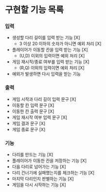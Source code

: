 # 구현할 기능 목록

### 입력

- 생성할 다리 길이를 입력 받는 기능 [X]
  - 3 이상 20 이하의 숫자가 아니면 예외 처리 [X]
- 플레이어가 이동할 칸을 입력 받는 기능 [X]
  - (U,D) 이외의 입력이면 예외 처리 [X]
- 게임 재시작/종료 여부를 입력 받는 기능 [X]
  - (R,Q) 이외의 입력이면 예외 처리 [X]
- 예외가 발생하면 다시 입력을 받는 기능

### 출력

- 게임 시작과 다리 길이 입력 문구 [X]
- 이동할 칸 입력 문구 [X]
- 이동한 칸 출력 문구 [X]
- 게임 재시작 여부 입력 문구 [X]
- 게임 결과 문구 [X]
- 게임 종료 문구 [X]

### 기능

- 다리를 만드는 기능 [X]
- 플레이어가 이동한 칸을 저장하는 기능 [X]
- 다음 다리로 넘어가는 기능 [X]
- 다리 건너기에 실패했는지를 체크하는 기능 [X]
- 마지막 다리인지 판별하는 기능 [X]
- 게임을 다시 시작하는 기능 [X]